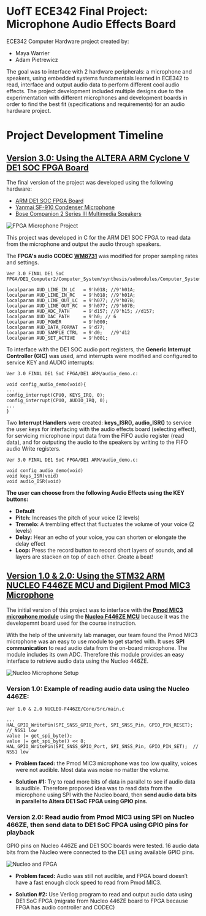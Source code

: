 # UofT ECE342 Final Project: Microphone Audio Effects Board

ECE342 Computer Hardware project created by:
- Maya Warrier
- Adam Pietrewicz

The goal was to interface with 2 hardware peripherals: a microphone and speakers, using embedded systems fundamentals learned in ECE342 to read, interface and output audio data to perform different cool audio effects.
The project development included multiple designs due to the experimentation with different microphones and development boards in order to find the best fit (specifications and requirements) for an audio hardware project.

# Project Development Timeline

## [Version 3.0: Using the ALTERA ARM Cyclone V DE1 SOC FPGA Board](https://github.com/mayawarrier/ece342-final-project/tree/main/Ver%203.0%20FINAL%20DE1%20SoC%20FPGA)
The final version of the project was developed using the following hardware:
- [ARM DE1 SOC FPGA Board](https://www.terasic.com.tw/cgi-bin/page/archive.pl?Language=English&No=836)
- [Yanmai SF-910 Condenser Microphone](https://www.canadacomputers.com/product_info.php?cPath=35_920_922&item_id=121777&review=all)
- [Bose Companion 2 Series III Multimedia Speakers](https://www.bose.ca/en/p/speakers/bose-companion-2-series-iii-multimedia-speaker-system/C2III-SPEAKERCOMPUTR.html)

![FPGA Microphone Project](https://github.com/mayawarrier/ece342-final-project/blob/main/Documents%2C%20Manuals%20and%20Proposal/Photos/DE1_mic.jpg)

This project was developed in C for the ARM DE1 SOC FPGA to read data from the microphone and output the audio through speakers.

The **FPGA's audio CODEC [WM8731](https://cdn.sparkfun.com/datasheets/Dev/Arduino/Shields/WolfsonWM8731.pdf)** was modified for proper sampling rates and settings.
```
Ver 3.0 FINAL DE1 SoC FPGA/DE1_Computer2/Computer_System/synthesis/submodules/Computer_System_AV_Config.v

localparam AUD_LINE_IN_LC 	= 9'h018; //9'h01A;
localparam AUD_LINE_IN_RC 	= 9'h018; //9'h01A;
localparam AUD_LINE_OUT_LC	= 9'h077; //9'h07B; 
localparam AUD_LINE_OUT_RC	= 9'h077; //9'h07B;
localparam AUD_ADC_PATH		= 9'd157; //9'h15; //d157;
localparam AUD_DAC_PATH	  	= 9'h0; // 6
localparam AUD_POWER		= 9'h000;
localparam AUD_DATA_FORMAT	= 9'd77;
localparam AUD_SAMPLE_CTRL	= 9'd0;   //9'd12
localparam AUD_SET_ACTIVE 	= 9'h001;
```

To interface with the DE1 SOC audio port registers, the **Generic Interrupt Controller (GIC)** was used, amd interrupts were modified and configured to service KEY and AUDIO interrupts:
```
Ver 3.0 FINAL DE1 SoC FPGA/DE1 ARM/audio_demo.c:

void config_audio_demo(void){
...
config_interrupt(CPU0, KEYS_IRQ, 0);
config_interrupt(CPU0, AUDIO_IRQ, 0);
...
}
```

Two **Interrupt Handlers** were created: **keys_ISR(), audio_ISR()** to service the user keys for interfacing with the audio effects board (selecting effect), for servicing microphone input data from the FIFO audio register (read data), and for outputing the audio to the speakers by writing to the FIFO audio Write registers.
```
Ver 3.0 FINAL DE1 SoC FPGA/DE1 ARM/audio_demo.c:

void config_audio_demo(void)
void keys_ISR(void)
void audio_ISR(void)
```

**The user can choose from the following Audio Effects using the KEY buttons:**
- **Default**
- **Pitch:**   Increases the pitch of your voice (2 levels)
- **Tremelo:** A trembling effect that fluctuates the volume of your voice (2 levels)
- **Delay:**   Hear an echo of your voice, you can shorten or elongate the delay effect
- **Loop:**    Press the record button to record short layers of sounds, and all layers are stacken on top of each other. Create a beat!



## [Version 1.0 & 2.0: Using the STM32 ARM NUCLEO F446ZE MCU and Digilent Pmod MIC3 Microphone](https://github.com/mayawarrier/ece342-final-project/tree/main/Ver%201.0%20%26%202.0%20NUCLEO-F446ZE)
The initial version of this project was to interface with the [**Pmod MIC3 microphone module**](https://digilent.com/reference/pmod/pmodmic3/start) using the [**Nucleo F446ZE MCU**](https://www.st.com/en/evaluation-tools/nucleo-f446ze.html) because it was the developemnt board used for the course instruction.

With the help of the university lab manager, our team found the Pmod MIC3 microphone was an easy to use module to get started with. It uses **SPI communication** to read audio data from the on-board microphone.
The module includes its own ADC. Therefore this module provides an easy interface to retrieve audio data using the Nucleo 446ZE.

![Nucleo Microphone Setup](https://github.com/mayawarrier/ece342-final-project/blob/main/Documents%2C%20Manuals%20and%20Proposal/Photos/nucleo_mic.jpg)

### Version 1.0: Example of reading audio data using the Nucleo 446ZE:
```
Ver 1.0 & 2.0 NUCLEO-F446ZE/Core/Src/main.c

...
HAL_GPIO_WritePin(SPI_SNSS_GPIO_Port, SPI_SNSS_Pin, GPIO_PIN_RESET); // NSS1 low
value |= get_spi_byte();
value |= get_spi_byte() << 8;
HAL_GPIO_WritePin(SPI_SNSS_GPIO_Port, SPI_SNSS_Pin, GPIO_PIN_SET);  // NSS1 low
```

- **Problem faced:** the Pmod MIC3 microphone was too low quality, voices were not audible. Most data was noise no matter the volume.

- **Solution #1:** Try to read more bits of data in parallel to see if audio data is audible. Therefore proposed idea was to read data from the microphone using SPI with the Nucleo board, then **send audio data bits in parallel to Altera DE1 SoC FPGA using GPIO pins.**

### Version 2.0: Read audio from Pmod MIC3 using SPI on Nucleo 466ZE, then send data to DE1 SoC FPGA using GPIO pins for playback
GPIO pins on Nucleo 446ZE and DE1 SOC boards were tested. 16 audio data bits from the Nucleo were connected to the DE1 using available GPIO pins.

![Nucleo and FPGA](https://github.com/mayawarrier/ece342-final-project/blob/main/Documents%2C%20Manuals%20and%20Proposal/Photos/nucleo_de1_gpio.jpg)

- **Problem faced:** Audio was still not audible, and FPGA board doesn’t have a fast enough clock speed to read from Pmod MIC3.

- **Solution #2:** Use Verilog program to read and output audio data using DE1 SoC FPGA (migrate from Nucleo 446ZE board to FPGA because FPGA has audio controller and CODEC)

